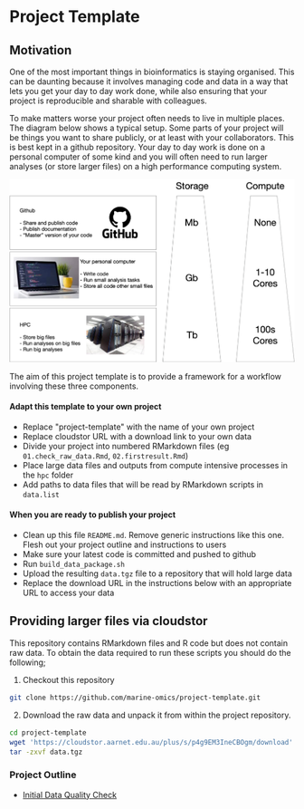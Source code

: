 # Project Template

## Motivation

One of the most important things in bioinformatics is staying organised.  This can be daunting because it involves managing code and data in a way that lets you get your day to day work done, while also ensuring that your project is reproducible and sharable with colleagues. 

To make matters worse your project often needs to live in multiple places.  The diagram below shows a typical setup. Some parts of your project will be things you want to share publicly, or at least with your collaborators.  This is best kept in a github repository.  Your day to day work is done on a personal computer of some kind and you will often need to run larger analyses (or store larger files) on a high performance computing system. 

![img](figures/motivation.png)

The aim of this project template is to provide a framework for a workflow involving these three components. 

#### Adapt this template to your own project

- Replace "project-template" with the name of your own project
- Replace cloudstor URL with a download link to your own data
- Divide your project into numbered RMarkdown files (eg `01.check_raw_data.Rmd`, `02.firstresult.Rmd`)
- Place large data files and outputs from compute intensive processes in the `hpc` folder
- Add paths to data files that will be read by RMarkdown scripts in `data.list`

#### When you are ready to publish your project

- Clean up this file `README.md`. Remove generic instructions like this one. Flesh out your project outline and instructions to users
- Make sure your latest code is committed and pushed to github
- Run `build_data_package.sh`
- Upload the resulting `data.tgz` file to a repository that will hold large data
- Replace the download URL in the instructions below with an appropriate URL to access your data

## Providing larger files via cloudstor

This repository contains RMarkdown files and R code but does not contain raw data.  To obtain the data required to run these scripts you should do the following;

1. Checkout this repository 
```bash
git clone https://github.com/marine-omics/project-template.git
```
2. Download the raw data and unpack it from within the project repository.
```bash
cd project-template
wget 'https://cloudstor.aarnet.edu.au/plus/s/p4g9EM3IneCBOgm/download' -O data.tgz
tar -zxvf data.tgz
```


### Project Outline

- [Initial Data Quality Check](01.check_raw_data.Rmd)

